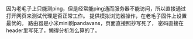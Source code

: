 因为老毛子上只能测ping，但是经常能ping通而服务器不能访问，所以直接通过打开网页来测试代理是否正常工作。
提供模拟浏览器操作，在老毛子固件上设置最优的。
路由器是小米mini刷pandavans，页面直接照抄写死了，
密码直接在header里写死了，懒得分析怎么算的了。